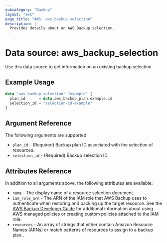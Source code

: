 ```yaml
---
subcategory: "Backup"
layout: "aws"
page_title: "AWS: aws_backup_selection"
description: |-
  Provides details about an AWS Backup selection.
---
```


# Data source: aws_backup_selection

Use this data source to get information on an existing backup selection.

## Example Usage

```terraform
data "aws_backup_selection" "example" {
  plan_id      = data.aws_backup_plan.example.id
  selection_id = "selection-id-example"
}
```

## Argument Reference

The following arguments are supported:

* `plan_id` - (Required) Backup plan ID associated with the selection of resources.
* `selection_id` - (Required) Backup selection ID.

## Attributes Reference

In addition to all arguments above, the following attributes are available:

* `name` - The display name of a resource selection document.
* `iam_role_arn` - The ARN of the IAM role that AWS Backup uses to authenticate when restoring and backing up the target resource. See the [AWS Backup Developer Guide](https://docs.aws.amazon.com/aws-backup/latest/devguide/access-control.html#managed-policies) for additional information about using AWS managed policies or creating custom policies attached to the IAM role.
* `resources` - An array of strings that either contain Amazon Resource Names (ARNs) or match patterns of resources to assign to a backup plan..
